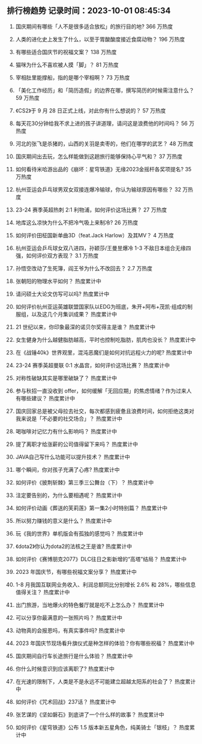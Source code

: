 
## 排行榜趋势 记录时间：2023-10-01 08:45:34
  
  1. 国庆期间有哪些「人不是很多适合放松」的旅行目的地? 366 万热度
    
  2. 人类的进化史上发生了什么，以至于胃酸酸度接近食腐动物？ 196 万热度
    
  3. 有哪些适合国庆节的祝福文案？ 138 万热度
    
  4. 猫咪为什么不喜欢被人摸「脚」？ 81 万热度
    
  5. 宰相肚里能撑船，指的是哪个宰相啊？ 73 万热度
    
  6. 「美化工作经历」和「简历造假」的边界在哪，撰写简历的时候需注意什么？ 59 万热度
    
  7. 《CS2》于 9 月 28 日正式上线，对此你有什么想说的？ 57 万热度
    
  8. 每天花30分钟给我不求上进的孩子讲道理，请问这是浪费他的时间吗？ 56 万热度
    
  9. 河北的张飞是杀猪的，山西的关羽是卖枣的，他们在哪学的武艺？ 48 万热度
    
  10. 国庆期间出去玩，怎么样能做到这趟旅行能够保持心平气和？ 37 万热度
    
  11. 如何看待米哈游出品的《崩坏：星穹铁道》无缘2023金摇杆各奖项提名? 35 万热度
    
  12. 杭州亚运会乒乓球男双女双接连爆冷输球，你认为输球原因有哪些？ 32 万热度
    
  13. 23-24 赛季英超热刺 2:1 利物浦，如何评价这场比赛？ 27 万热度
    
  14. 地库这么凉快为什么不把冷气吸上来制冷? 26 万热度
    
  15. 如何评价田柾国新单曲3D（feat.Jack Harlow）及其MV？ 4 万热度
    
  16. 杭州亚运会乒乓球女双八进四，孙颖莎/王曼昱爆冷 1-3 不敌日本组合无缘四强，如何评价双方表现？ 3.1 万热度
    
  17. 孙悟空改动了生死簿，阎王爷为什么不改回去？ 2.7 万热度
    
  18. 张朝阳的物理水平如何？ 热度累计中
    
  19. 请问硕士大论文仿写可以吗? 热度累计中
    
  20. 如何评价杭州亚运英雄联盟国家队以EDG为班底，朱开+阿布+茂凯·组成的制服组，以及这几个月集训成果？ 热度累计中
    
  21. 21 世纪以来，你印象最深的诺贝尔奖得主是谁？ 热度累计中
    
  22. 女生健身为什么越健脂肪越高，平时也控制吃脂肪，肌肉也没长？ 热度累计中
    
  23. 在《战锤40k》世界观里，混沌恶魔们是如何对抗远程火力的呢? 热度累计中
    
  24. 23-24 赛季英超曼联 0:1 水晶宫，如何评价这场比赛？ 热度累计中
    
  25. 对称性破缺其实是哪里破缺了？ 热度累计中
    
  26. 参与秋招一直没收到 offer，如何缓解「无回应期」的焦虑情绪？作为过来人有哪些建议？ 热度累计中
    
  27. 国庆回家总是被父母拉去社交，每次都感到疲惫且浪费时间，如何拒绝这类对我来说是「不必要的社交场合」？ 热度累计中
    
  28. 喝咖啡对记忆力有什么影响吗？ 热度累计中
    
  29. 提了离职才给涨薪的公司值得留下来吗？ 热度累计中
    
  30. JAVA自己写什么功能可以提升技术？ 热度累计中
    
  31. 哪个瞬间，你对孩子充满了心疼? 热度累计中
    
  32. 如何评价《披荆斩棘》第三季三公舞台（下）？ 热度累计中
    
  33. 注定要告别的，为什么要相遇呢？ 热度累计中
    
  34. 如何评价动画《葬送的芙莉莲》第一集2小时特别篇？ 热度累计中
    
  35. 所以努力赚钱的意义是什么？ 热度累计中
    
  36. 玩《我的世界》单机版会有孤独的感觉吗？ 热度累计中
    
  37. 《dota2》你认为dota2的法核之王是谁? 热度累计中
    
  38. 如何评价《赛博朋克2077》DLC往日之影新增的“高塔”结局？ 热度累计中
    
  39. 2023 年国庆节，有哪些祝福文案分享？ 热度累计中
    
  40. 1-8 月我国互联网业务收入、利润总额同比分别增长 2.6% 和 28%，哪些信息值得关注？ 热度累计中
    
  41. 出门旅游，当地爆火的特色餐厅就是吃不上怎么办？ 热度累计中
    
  42. 可以分享你最满意的一张照片吗？ 热度累计中
    
  43. 动物真的会报恩吗，有真实事件吗? 热度累计中
    
  44. 2023 年国庆节现场看升旗仪式是种怎样的体验？你有哪些祝福？ 热度累计中
    
  45. 国庆期间自行车长途旅行是什么体验？ 热度累计中
    
  46. 你什么时候意识到应该离职了? 热度累计中
    
  47. 在光速的限制下，人类是不是永远不可能建立超越太阳系的社会了？ 热度累计中
    
  48. 如何评价《咒术回战》237话？ 热度累计中
    
  49. 张艺谋的《坚如磐石》到底讲了一个什么样的故事？ 热度累计中
    
  50. 如何评价《星穹铁道》公布 1.5 版本新五星角色，纯美骑士「银枝」？ 热度累计中
    